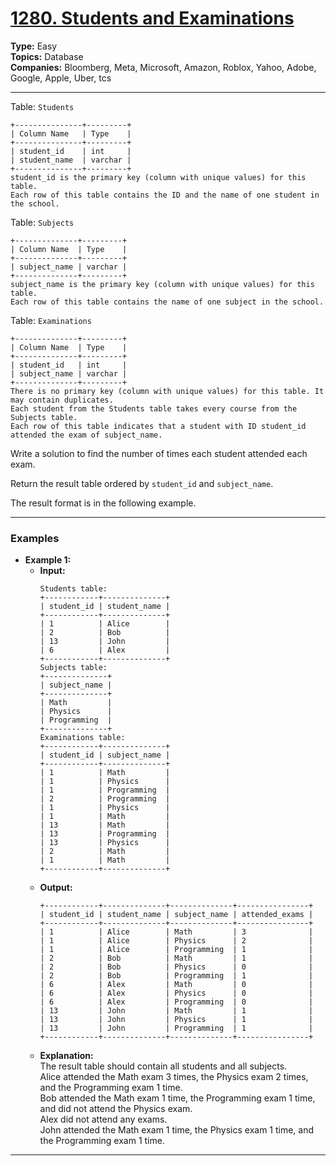 # [1280. Students and Examinations](https://leetcode.com/problems/students-and-examinations?envType=study-plan-v2&envId=top-sql-50)

**Type:** Easy <br>
**Topics:** Database <br>
**Companies:** Bloomberg, Meta, Microsoft, Amazon, Roblox, Yahoo, Adobe, Google, Apple, Uber, tcs
<hr>

Table: `Students`
```
+---------------+---------+
| Column Name   | Type    |
+---------------+---------+
| student_id    | int     |
| student_name  | varchar |
+---------------+---------+
student_id is the primary key (column with unique values) for this table.
Each row of this table contains the ID and the name of one student in the school.
```

Table: `Subjects`
```
+--------------+---------+
| Column Name  | Type    |
+--------------+---------+
| subject_name | varchar |
+--------------+---------+
subject_name is the primary key (column with unique values) for this table.
Each row of this table contains the name of one subject in the school.
```

Table: `Examinations`
```
+--------------+---------+
| Column Name  | Type    |
+--------------+---------+
| student_id   | int     |
| subject_name | varchar |
+--------------+---------+
There is no primary key (column with unique values) for this table. It may contain duplicates.
Each student from the Students table takes every course from the Subjects table.
Each row of this table indicates that a student with ID student_id attended the exam of subject_name.
```

Write a solution to find the number of times each student attended each exam.

Return the result table ordered by `student_id` and `subject_name`.

The result format is in the following example.
<hr>

### Examples
- **Example 1:**
    - **Input:** 
        ```
        Students table:
        +------------+--------------+
        | student_id | student_name |
        +------------+--------------+
        | 1          | Alice        |
        | 2          | Bob          |
        | 13         | John         |
        | 6          | Alex         |
        +------------+--------------+
        Subjects table:
        +--------------+
        | subject_name |
        +--------------+
        | Math         |
        | Physics      |
        | Programming  |
        +--------------+
        Examinations table:
        +------------+--------------+
        | student_id | subject_name |
        +------------+--------------+
        | 1          | Math         |
        | 1          | Physics      |
        | 1          | Programming  |
        | 2          | Programming  |
        | 1          | Physics      |
        | 1          | Math         |
        | 13         | Math         |
        | 13         | Programming  |
        | 13         | Physics      |
        | 2          | Math         |
        | 1          | Math         |
        +------------+--------------+
        ```
    - **Output:** 
        ```
        +------------+--------------+--------------+----------------+
        | student_id | student_name | subject_name | attended_exams |
        +------------+--------------+--------------+----------------+
        | 1          | Alice        | Math         | 3              |
        | 1          | Alice        | Physics      | 2              |
        | 1          | Alice        | Programming  | 1              |
        | 2          | Bob          | Math         | 1              |
        | 2          | Bob          | Physics      | 0              |
        | 2          | Bob          | Programming  | 1              |
        | 6          | Alex         | Math         | 0              |
        | 6          | Alex         | Physics      | 0              |
        | 6          | Alex         | Programming  | 0              |
        | 13         | John         | Math         | 1              |
        | 13         | John         | Physics      | 1              |
        | 13         | John         | Programming  | 1              |
        +------------+--------------+--------------+----------------+
        ```
    - **Explanation:** <br>
    The result table should contain all students and all subjects. <br>
    Alice attended the Math exam 3 times, the Physics exam 2 times, and the Programming exam 1 time. <br>
    Bob attended the Math exam 1 time, the Programming exam 1 time, and did not attend the Physics exam. <br>
    Alex did not attend any exams. <br>
    John attended the Math exam 1 time, the Physics exam 1 time, and the Programming exam 1 time.
<hr>